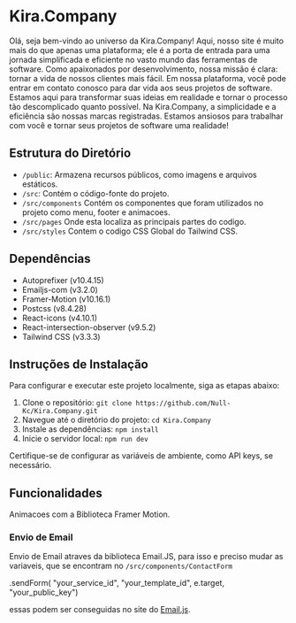 # Kira.Company

Olá, seja bem-vindo ao universo da Kira.Company! Aqui, nosso site é muito mais do que apenas uma plataforma; ele é a porta de entrada para uma jornada simplificada e eficiente no vasto mundo das ferramentas de software. Como apaixonados por desenvolvimento, nossa missão é clara: tornar a vida de nossos clientes mais fácil. Em nossa plataforma, você pode entrar em contato conosco para dar vida aos seus projetos de software. Estamos aqui para transformar suas ideias em realidade e tornar o processo tão descomplicado quanto possível. Na Kira.Company, a simplicidade e a eficiência são nossas marcas registradas. Estamos ansiosos para trabalhar com você e tornar seus projetos de software uma realidade!

## Estrutura do Diretório

- `/public`: Armazena recursos públicos, como imagens e arquivos estáticos.
- `/src`: Contém o código-fonte do projeto.
- `/src/components` Contém os componentes que foram utilizados no projeto como menu, footer e animacoes.
- `/src/pages` Onde esta localiza as principais partes do codigo.
- `/src/styles` Contem o codigo CSS Global do Tailwind CSS.

## Dependências

- Autoprefixer (v10.4.15)
- Emailjs-com (v3.2.0)
- Framer-Motion (v10.16.1)
- Postcss (v8.4.28)
- React-icons (v4.10.1)
- React-intersection-observer (v9.5.2)
- Tailwind CSS (v3.3.3)

## Instruções de Instalação

Para configurar e executar este projeto localmente, siga as etapas abaixo:

1. Clone o repositório: `git clone https://github.com/Null-Kc/Kira.Company.git`
2. Navegue até o diretório do projeto: `cd Kira.Company`
3. Instale as dependências: `npm install`
4. Inicie o servidor local: `npm run dev`

Certifique-se de configurar as variáveis de ambiente, como API keys, se necessário.

## Funcionalidades

Animacoes com a Biblioteca Framer Motion.

### Envio de Email

Envio de Email atraves da biblioteca Email.JS, para isso e preciso mudar as variaveis, que se encontram no `/src/components/ContactForm` 

.sendForm( "your_service_id", "your_template_id", e.target, "your_public_key")

essas podem ser conseguidas no site do [Email.js](https://www.emailjs.com/).



